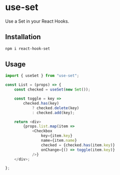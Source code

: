 # use-set

Use a Set in your React Hooks.

## Installation

```bash
npm i react-hook-set
```

## Usage

```JavaScript
import { useSet } from "use-set";

const List = (props) => {
	const checked = useSet(new Set());

	const toggle = key =>
		checked.has(key)
			? checked.delete(key)
			: checked.add(key);

	return <div>
		{props.list.map(item =>
			<Checkbox
				key={item.key}
				name={item.name}
				checked = {checked.has(item.key)}
				onChange={() => toggle(item.key)}
			/>}
	</div>;

};
```
